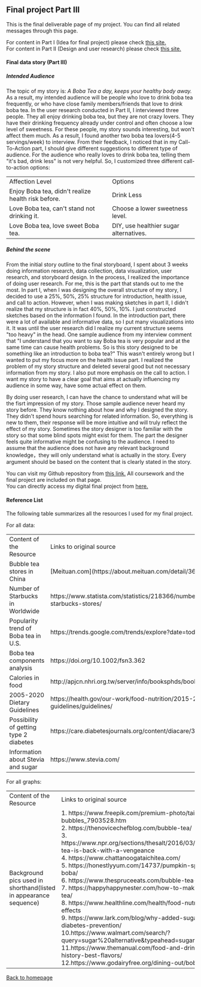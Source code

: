 ## Final project Part III

This is the final deliverable page of my project. You can find all related messages through this page.

For content in Part I (Idea for final project) please check [this site.](/final_project_part1_xiaoyes.md) <br>
For content in Part II (Design and user research) please check [this site.](/final_project_part2_xiaoyes.md) <br>

#### Final data story (Part III)

##### Intended Audience
The topic of my story is: *A Boba Tea a day, keeps your healthy body away.*<br>
As a result, my intended audience will be people who love to drink boba tea frequently, or who have close family members/friends that love to drink boba tea. In the user research conducted in Part II, I interviewed three people. They all enjoy drinking boba tea, but they are not crazy lovers. They have their drinking frequency already under control and often choose a low level of sweetness. For these people, my story sounds interesting, but won't affect them much. As a result, I found another two boba tea lovers(4-5 servings/week) to interview. From their feedback, I noticed that in my Call-To-Action part, I should give different suggestions to different type of audience. For the audience who really loves to drink boba tea, telling them "it's bad, drink less" is not very helpful. So, I customized three different call-to-action options: <br>
<table>
<tr>
  <td>Affection Level</td>
  <td>Options</td>
</tr>
<tr>
  <td>Enjoy Boba tea, didn't realize health risk before.</td>
  <td>Drink Less</td>
</tr>
<tr>
  <td>Love Boba tea, can't stand not drinking it.</td>
  <td>Choose a lower sweetness level.</td>
</tr>
<tr>
  <td>Love Boba tea, love sweet Boba tea.</td>
  <td>DIY, use healthier sugar alternatives.</td>
</tr>
</table>


##### Behind the scene
From the initial story outline to the final storyboard, I spent about 3 weeks doing information research, data collection, data visualization, user research, and storyboard design. In the process, I realized the importance of doing user research. For me, this is the part that stands out to me the most. In part I, when I was designing the overall structure of my story, I decided to use a 25%, 50%, 25% structure for introduction, health issue, and call to action. However, when I was making sketches in part II, I didn't realize that my structure is in fact 40%, 50%, 10%. I just constructed sketches based on the information I found. In the introduction part, there were a lot of available and informative data, so I put many visualizations into it. It was until the user research did I realize my current structure seems "too heavy" in the head. One sample audience from my interview comment that "I understand that you want to say Boba tea is very popular and at the same time can cause health problems. So is this story designed to be something like an introduction to boba tea?" This wasn't entirely wrong but I wanted to put my focus more on the health issue part. I realized the problem of my story structure and deleted several good but not necessary information from my story. I also put more emphasis on the call to action. I want my story to have a clear goal that aims at actually influencing my audience in some way, have some actual effect on them. <br>

By doing user research, I can have the chance to understand what will be the fisrt impression of my story. Those sample audience never heard my story before. They know nothing about how and why I designed the story. They didn't spend hours searching for related information. So, everything is new to them, their response will be more intuitive and will truly reflect the effect of my story. Sometimes the story designer is too familiar with the story so that some blind spots might exist for them. The part the designer feels quite informative might be confusing to the audience. I need to assume that the audience does not have any relevant background knowledge，they will only understand what is actually in the story. Every argument should be based on the content that is clearly stated in the story.

You can visit my Github repository from [this link.](/README.md) All coursework and the final project are included on that page. <br> 
You can directly access my digital final project from [here.](https://carnegiemellon.shorthandstories.com/-a-boba-tea-a-day--keeps-your-healthy-body-away---/index.html) 

#### Reference List

The following table summarizes all the resources I used for my final project.<br>

For all data:
<table>
<tr>
  <td>Content of the Resource</td>
  <td>Links to original source</td>
</tr>
<tr>
  <td>Bubble tea stores in China</td>
  <td>[Meituan.com](https://about.meituan.com/detail/36)</td>
</tr>
<tr>
  <td>Number of Starbucks in Worldwide</td>
  <td>https://www.statista.com/statistics/218366/number-of-international-and-us-starbucks-stores/</td>
</tr>
 <tr>
  <td>Popularity trend of Boba tea in U.S.</td>
  <td>https://trends.google.com/trends/explore?date=today%205-y&geo=US&q=boba</td>
</tr>
<tr>
  <td>Boba tea components analysis</td>
  <td>https://doi.org/10.1002/fsn3.362</td>
</tr>
<tr>
  <td>Calories in food</td>
  <td>http://apjcn.nhri.org.tw/server/info/booksphds/books/foodfacts/html/data/data2g.html</td>
</tr>
<tr>
  <td>2005-2020 Dietary Guidelines</td>
  <td>https://health.gov/our-work/food-nutrition/2015-2020-dietary-guidelines/guidelines/</td>
</tr>
<tr>
  <td>Possibility of getting type 2 diabetes</td>
  <td>https://care.diabetesjournals.org/content/diacare/33/11/2477.full.pdf</td>
</tr>
<tr>
  <td>Information about Stevia and sugar</td>
  <td>https://www.stevia.com/</td>
</tr>
</table>

For all graphs:
<table>
<tr>
  <td>Content of the Resource</td>
  <td>Links to original source</td>
</tr>
<tr>
  <td>Background pics used in shorthand(listed in appearance sequence) </td>
  <td>
    1. https://www.freepik.com/premium-photo/taiwan-milk-tea-with-bubbles_7903528.htm <br>
    2. https://thenovicechefblog.com/bubble-tea/ <br>
    3. https://www.npr.org/sections/thesalt/2016/03/22/471448393/bubble-tea-is-back-with-a-vengeance <br>
    4. https://www.chattanoogataichitea.com/ <br>
    5. https://honestlyyum.com/14737/pumpkin-spice-bubble-tea-with-boba/ <br>
    6. https://www.thespruceeats.com/bubble-tea-recipe-694162 <br>
    7. https://happyhappynester.com/how-to-make-bubble-tea-boba-tea/ <br>
    8. https://www.healthline.com/health/food-nutrition/stevia-side-effects <br>
    9. https://www.lark.com/blog/why-added-sugar-labels-matter-for-diabetes-prevention/ <br>
    10.https://www.walmart.com/search/?query=sugar%20alternative&typeahead=sugar%20alter <br>
    11.https://www.themanual.com/food-and-drink/what-is-bubble-tea-history-best-flavors/ <br>
    12.https://www.godairyfree.org/dining-out/boba-guys
  </td>
</tr>
</table>



[Back to homepage](/README.md)
